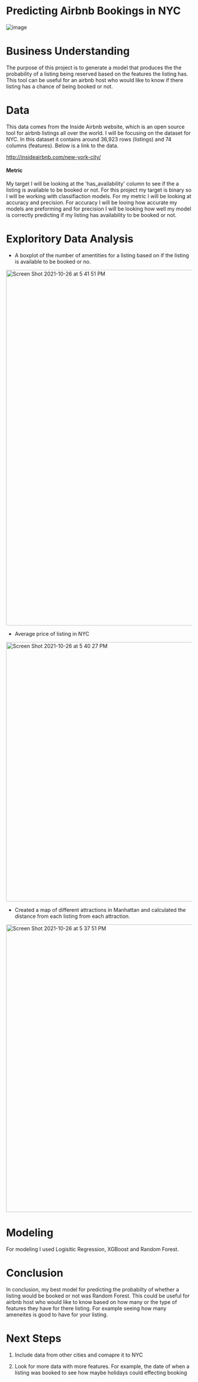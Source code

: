 # Predicting Airbnb Bookings in NYC
![image](https://user-images.githubusercontent.com/40476299/137991634-e0f96471-4ac0-4cc6-9bcd-f867b96701d2.png)

# Business  Understanding
The purpose of this project is to generate a model that produces the the probability of a listing being reserved based on the features the listing has. This tool can be useful for an airbnb host who would like to know if there listing has a chance of being booked or not.

# Data
This data comes from the Inside Airbnb website, which is an open source tool for airbnb listings all over the world. I will be focusing on the dataset for NYC. In this dataset it contains around 36,923 rows (listings) and 74 columns (features). Below is a link to the data.

http://insideairbnb.com/new-york-city/

#### Metric
My target I will be looking at the 'has_availability' column to see if the a listing is available to be booked or not. For this project my target is binary so I will be working with classifiaction models. For my metric I will be looking at accuracy and precision. For accuracy I will be looing how accurate my models are preforming and for precision I will be looking how well my model is correctly predicting if my listing has availability to be booked or not. 

# Exploritory Data Analysis

* A boxplot of the number of amentities for a listing based on if the listing is available to be booked or no.

<img width="962" alt="Screen Shot 2021-10-26 at 5 41 51 PM" src="https://user-images.githubusercontent.com/40476299/138965225-a9a83af9-0934-4de5-89d0-dfddc2854bc5.png">


* Average price of listing in NYC

<img width="702" alt="Screen Shot 2021-10-26 at 5 40 27 PM" src="https://user-images.githubusercontent.com/40476299/138965057-0bc01195-e720-4abf-ae64-2de2930c9ba9.png">


* Created a map of different attractions in Manhattan and calculated the distance from each listing from each attraction.

<img width="778" alt="Screen Shot 2021-10-26 at 5 37 51 PM" src="https://user-images.githubusercontent.com/40476299/138964761-8ffeab6f-3719-4f7d-a529-dfd3c9e84fca.png">


# Modeling
For modeling I used Logisitic Regression, XGBoost and Random Forest. 



# Conclusion
In conclusion, my best model for predicting the probabilty of whether a listing would be booked or not was Random Forest. This could be useful for airbnb host who would like to know based on how many or the type of features they have for there listing. For example seeing how many ameneites is good to have for your listing.

# Next Steps
1. Include data from other cities and comapre it to NYC

2. Look for more data with more features. For example, the date of when a listing was booked to see how maybe holidays could effecting booking
